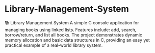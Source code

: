 # Library-Management-System
📚 Library Management System  A simple C console application for managing books using linked lists. Features include: add, search, borrow/return, and list all books. The project demonstrates dynamic memory allocation and basic data structures in C, providing an easy yet practical example of a real-world library system.
